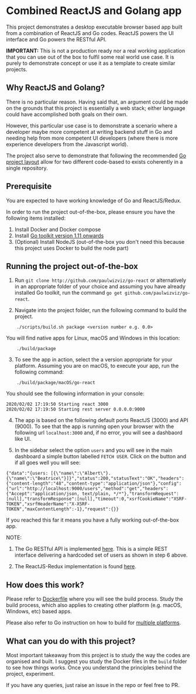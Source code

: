 # Combined ReactJS and Golang app

This project demonstrates a desktop executable browser based app built from a combination of ReactJS and Go codes. ReactJS powers the UI interface and Go powers the RESTful API. 


**IMPORTANT:** This is not a production ready nor a real working application that you can use out of the box to fulfil some real world use case. It is purely to demonstrate concept or use it as a template to create similar projects.

## Why ReactJS and Golang?

There is no particular reason. Having said that, an argument could be made on the grounds that this project is essentially a web stack; either language could have accomplished both goals on their own.

However, this particular use case is to demonstrate a scenario where a developer maybe more competent at writing backend stuff in Go and needing help from more competent UI developers (where there is more experience developers from the Javascript world). 

The project also serve to demonstrate that following the recommended [Go project layout](https://github.com/golang-standards/project-layout) allow for two different code-based to exists coherently in a single repository.

## Prerequisite

You are expected to have working knowledge of Go and ReactJS/Redux.

In order to run the project out-of-the-box, please ensure you have the following items installed:

1. Install Docker and Docker compose
2. Install [Go toolkit version 1.11 onwards](https://blog.golang.org/)
3. (Optional) Install NodeJS (out-of-the-box you don't need this because this project uses Docker to build the node part)

## Running the project out-of-the-box

1. Run `git clone http://github.com/paulwizviz/go-react` or alternatively in an appropriate folder of your choice and assuming you have already installed Go toolkit, run the command `go get github.com/paulwizviz/go-react`.

2. Navigate into the project folder, run the following command to build the project.
```
    ./scripts/build.sh package <version number e.g. 0.0>
```
You will find native apps for Linux, macOS and Windows in this location:
```
    ./build/package
```

3. To see the app in action, select the a version appropriate for your platform. Assuming you are on macOS, to execute your app, run the following command:
```
    ./build/package/macOS/go-react
```
You should see the following information in your console:
```
2020/02/02 17:19:50 Starting react 3000
2020/02/02 17:19:50 Starting rest server 0.0.0.0:9000
```

4. The app is based on the following default ports ReactJS (3000) and API (9000). To see that the app is running open your browser with the following url `localhost:3000` and, if no error, you will see a dashbaord like UI.

5. In the sidebar select the option `users` and you will see in the main dashboard a simple button labelled `FETCH USER`. Click on the button and if all goes well you will see:

```
{"data":"{users: [{\"name\":\"Albert\"}.{\"name\":\"Beatrice\"}]}","status":200,"statusText":"OK","headers":{"content-length":"48","content-type":"application/json"},"config":{"url":"http://localhost:9000/users","method":"get","headers":{"Accept":"application/json, text/plain, */*"},"transformRequest":[null],"transformResponse":[null],"timeout":0,"xsrfCookieName":"XSRF-TOKEN","xsrfHeaderName":"X-XSRF-TOKEN","maxContentLength":-1},"request":{}}
```

If you reached this far it means you have a fully working out-of-the-box app.

NOTE:

1. The Go RESTful API is implemented [here](./internal/rest/userhandler.go). This is a simple REST interface delivering a hardcoded set of users as shown in step 6 above.

2. The ReactJS-Redux implementation is found [here](./web/reactjs).

## How does this work?

Please refer to [Dockerfile](./build/Dockerfile) where you will see the build process. Study the build process, which also applies to creating other platform (e.g. macOS, Windows, etc) based apps. 

Please also refer to Go instruction on how to build for [multiple platforms](https://binx.io/blog/2018/11/25/go-cross-compilation/).

## What can you do with this project?

Most important takeaway from this project is to study the way the codes are organised and built. I suggest you study the Docker files in the `build` folder to see how things works. Once you understand the principles behind the project, experiment. 

If you have any queries, just raise an issue in the repo or feel free to PR.